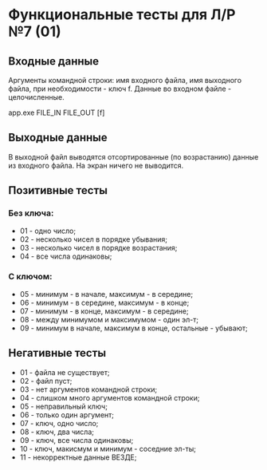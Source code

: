 # Функциональные тесты для Л/Р №7 (01)

## Входные данные

Аргументы командной строки: имя входного файла, имя выходного файла, при необходимости - ключ f.
Данные во входном файле - целочисленные.

app.exe FILE\_IN FILE\_OUT [f]

## Выходные данные

В выходной файл выводятся отсортированные (по возрастанию) данные из входного файла.
На экран ничего не выводится.

## Позитивные тесты

### Без ключа:

- 01 - одно число;
- 02 - несколько чисел в порядке убывания;
- 03 - несколько чисел в порядке возрастания;
- 04 - все числа одинаковы;

### С ключом:

- 05 - минимум - в начале, максимум - в середине;
- 06 - минимум - в середине, максимум - в конце;
- 07 - минимум - в конце, максимум - в середине; 
- 08 - между минимумом и максимумом - один эл-т;
- 09 - минимум в начале, максимум в конце, остальные - убывают;

## Негативные тесты

- 01 - файла не существует;
- 02 - файл пуст;
- 03 - нет аргументов командной строки;
- 04 - слишком много аргументов командной строки;
- 05 - неправильный ключ;
- 06 - только один аргумент;
- 07 - ключ, одно число;
- 08 - ключ, два числа; 
- 09 - ключ, все числа одинаковы;
- 10 - ключ, макисмум и минимум - соседние эл-ты;
- 11 - некорректные данные ВЕЗДЕ;
